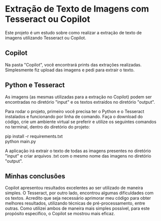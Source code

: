 # Extração de Texto de Imagens com Tesseract ou Copilot
Este projeto é um estudo sobre como realizar a extração de texto de imagens utilizando Tesseract ou Copilot.

## Copilot
Na pasta "Copilot", você encontrará prints das extrações realizadas. Simplesmente fiz upload das imagens e pedi para extrair o texto.

## Python e Tesseract
As imagens (as mesmas utilizadas para a extração no Copilot) podem ser encontradas no diretório "input" e os textos extraídos no diretório "output".

Para rodar o projeto, primeiro você precisa ter o Python e o Tesseract instalados e funcionando por linha de comando. Faça o download do código, crie um ambiente virtual se preferir e utilize os seguintes comandos no terminal, dentro do diretório do projeto:

pip install -r requirements.txt   
python main.py

A aplicação irá extrair o texto de todas as imagens presentes no diretório "input" e criar arquivos .txt com o mesmo nome das imagens no diretório "output".

## Minhas conclusões
Copilot apresentou resultados excelentes ao ser utilizado de maneira simples. O Tesseract, por outro lado, encontrou algumas dificuldades com os textos. Acredito que seja necessário aprimorar meu código para obter melhores resultados, utilizando técnicas de pré-processamento, entre outras. Como utilizei ambos de maneira mais simples possível, para este propósito específico, o Copilot se mostrou mais eficaz.
